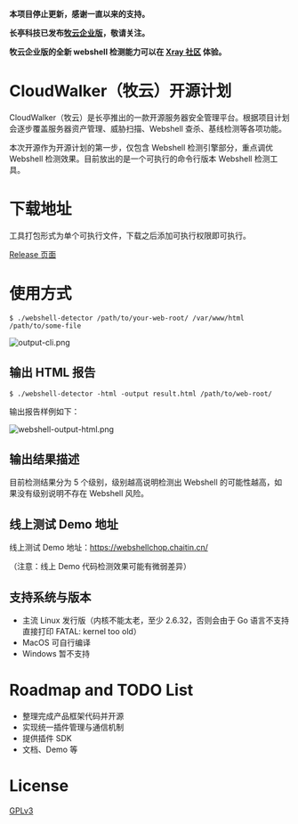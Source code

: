 **本项目停止更新，感谢一直以来的支持。**

**长亭科技已发布[牧云企业版](https://www.chaitin.cn/zh/cloudwalker)，敬请关注。**

**牧云企业版的全新 webshell 检测能力可以在 [Xray 社区](https://forum.xray.cool/webshell) 体验。**

# CloudWalker（牧云）开源计划

CloudWalker（牧云）是长亭推出的一款开源服务器安全管理平台。根据项目计划会逐步覆盖服务器资产管理、威胁扫描、Webshell 查杀、基线检测等各项功能。

本次开源作为开源计划的第一步，仅包含 Webshell 检测引擎部分，重点调优 Webshell 检测效果。目前放出的是一个可执行的命令行版本 Webshell 检测工具。

# 下载地址

工具打包形式为单个可执行文件，下载之后添加可执行权限即可执行。

[Release 页面](https://github.com/chaitin/cloudwalker/releases)

# 使用方式

```
$ ./webshell-detector /path/to/your-web-root/ /var/www/html /path/to/some-file
```

![output-cli.png](tool/webshell-detector/static/output-cli.png)

## 输出 HTML 报告

```
$ ./webshell-detector -html -output result.html /path/to/web-root/
```

输出报告样例如下：

![webshell-output-html.png](tool/webshell-detector/static/webshell-test-html.png)

## 输出结果描述

目前检测结果分为 5 个级别，级别越高说明检测出 Webshell 的可能性越高，如果没有级别说明不存在 Webshell 风险。

## 线上测试 Demo 地址

线上测试 Demo 地址：https://webshellchop.chaitin.cn/ 

（注意：线上 Demo 代码检测效果可能有微弱差异）

## 支持系统与版本

 - 主流 Linux 发行版（内核不能太老，至少 2.6.32，否则会由于 Go 语言不支持直接打印 FATAL: kernel too old）
 - MacOS 可自行编译
 - Windows 暂不支持

# Roadmap and TODO List

 - 整理完成产品框架代码并开源
 - 实现统一插件管理与通信机制
 - 提供插件 SDK 
 - 文档、Demo 等

# License

[GPLv3](LICENSE)

